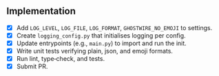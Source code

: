 ## Implementation

- [x] Add `LOG_LEVEL`, `LOG_FILE`, `LOG_FORMAT`, `GHOSTWIRE_NO_EMOJI` to settings.
- [x] Create `logging_config.py` that initialises logging per config.
- [x] Update entrypoints (e.g., `main.py`) to import and run the init.
- [x] Write unit tests verifying plain, json, and emoji formats.
- [x] Run lint, type‑check, and tests.
- [x] Submit PR.

